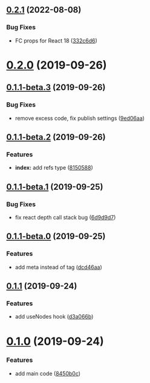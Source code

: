 ## [0.2.1](https://github.com/megazazik/react-context-refs/compare/v0.2.0...v0.2.1) (2022-08-08)


### Bug Fixes

* FC props for React 18 ([332c6d6](https://github.com/megazazik/react-context-refs/commit/332c6d6a7701e0b45219b9b41f5f6d219b5e904c))



# [0.2.0](https://github.com/megazazik/react-context-refs/compare/v0.1.1-beta.3...v0.2.0) (2019-09-26)



## [0.1.1-beta.3](https://github.com/megazazik/react-context-refs/compare/v0.1.1-beta.2...v0.1.1-beta.3) (2019-09-26)


### Bug Fixes

* remove excess code, fix publish settings ([9ed06aa](https://github.com/megazazik/react-context-refs/commit/9ed06aa4edcd00d8f3068535dc50aa84896b612a))



## [0.1.1-beta.2](https://github.com/megazazik/react-context-refs/compare/v0.1.1-beta.1...v0.1.1-beta.2) (2019-09-26)


### Features

* **index:** add refs type ([8150588](https://github.com/megazazik/react-context-refs/commit/815058868a38ddf12eec00af9c21b2953c3bbb68))



## [0.1.1-beta.1](https://github.com/megazazik/react-context-refs/compare/v0.1.1-beta.0...v0.1.1-beta.1) (2019-09-25)


### Bug Fixes

* fix react depth call stack bug ([6d9d9d7](https://github.com/megazazik/react-context-refs/commit/6d9d9d7d7b7e67fc9a29f939ea0e2985c12b230e))



## [0.1.1-beta.0](https://github.com/megazazik/react-context-refs/compare/v0.1.1...v0.1.1-beta.0) (2019-09-25)


### Features

* add meta instead of tag ([dcd46aa](https://github.com/megazazik/react-context-refs/commit/dcd46aaed8395abe0756f957d2acbe8c63076e28))



## [0.1.1](https://github.com/megazazik/react-context-refs/compare/v0.1.0...v0.1.1) (2019-09-24)


### Features

* add useNodes hook ([d3a066b](https://github.com/megazazik/react-context-refs/commit/d3a066b57b123df6f1c5f65083b54f9409a6a17e))



# [0.1.0](https://github.com/megazazik/react-context-refs/compare/8450b0c6d1e04d94c2f4714c97dc291a3a7f2b34...v0.1.0) (2019-09-24)


### Features

* add main code ([8450b0c](https://github.com/megazazik/react-context-refs/commit/8450b0c6d1e04d94c2f4714c97dc291a3a7f2b34))



